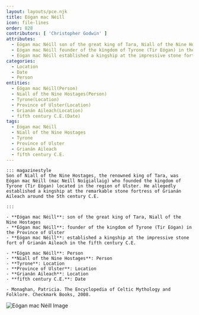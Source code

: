 ```yaml
---
layout: layouts/pce.njk
title: Eógan mac Néill
icon: file-lines
order: 828
contributors: [ 'Christopher Godwin' ]
attributes:
  - Eógan mac Néill son of the great king of Tara, Niall of the Nine Hostages
  - Eógan mac Néill founder of the kingdom of Tyrone (Tir Eógan) in the Province of Ulster
  - Eógan mac Néill established a kingship at the impressive stone fort of Grianán Aileach in the fifth century C.E.
categories:
  - Location
  - Date
  - Person
entities:
  - Eógan mac Néill(Person)
  - Niall of the Nine Hostages(Person)
  - Tyrone(Location)
  - Province of Ulster(Location)
  - Grianán Aileach(Location)
  - fifth century C.E.(Date)
tags:
  - Eógan mac Néill
  - Niall of the Nine Hostages
  - Tyrone
  - Province of Ulster
  - Grianán Aileach
  - fifth century C.E.
---
```

``` tab [group1:Info]
::: magazinestyle
Son of Niall of the Nine Hostages, the renowned king of Tara, was Eógan mac Néill (mac Neíll Noígiallaig) who founded the kingdom of Tyrone (Tir Eógan) located in the region of Ulster. He allegedly established a kingship at the remarkable stone fortress of Grianán Aileach around the 5th century C.E.

:::
```
``` tab [group1:Attributes]
- **Eógan mac Néill**: son of the great king of Tara, Niall of the Nine Hostages
- **Eógan mac Néill**: founder of the kingdom of Tyrone (Tir Eógan) in the Province of Ulster
- **Eógan mac Néill**: established a kingship at the impressive stone fort of Grianán Aileach in the fifth century C.E.
```
``` tab [group1:Entities]
- **Eógan mac Néill**: Person
- **Niall of the Nine Hostages**: Person
- **Tyrone**: Location
- **Province of Ulster**: Location
- **Grianán Aileach**: Location
- **fifth century C.E.**: Date
```
``` tab [group1:Sources]
- Monaghan, Patricia. The Encyclopedia of Celtic Mythology and Folklore. Checkmark Books, 2008.
```
![Eógan mac Néill Image](https://upload.wikimedia.org/wikipedia/commons/thumb/8/8d/Iskaheen_old_graveyard.jpg/1200px-Iskaheen_old_graveyard.jpg)
